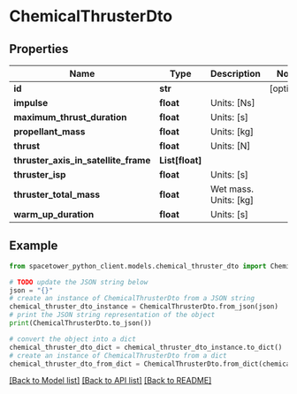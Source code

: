 # ChemicalThrusterDto


## Properties

Name | Type | Description | Notes
------------ | ------------- | ------------- | -------------
**id** | **str** |  | [optional] 
**impulse** | **float** | Units: [Ns] | 
**maximum_thrust_duration** | **float** | Units: [s] | 
**propellant_mass** | **float** | Units: [kg] | 
**thrust** | **float** | Units: [N] | 
**thruster_axis_in_satellite_frame** | **List[float]** |  | 
**thruster_isp** | **float** | Units: [s] | 
**thruster_total_mass** | **float** | Wet mass. Units: [kg] | 
**warm_up_duration** | **float** | Units: [s] | 

## Example

```python
from spacetower_python_client.models.chemical_thruster_dto import ChemicalThrusterDto

# TODO update the JSON string below
json = "{}"
# create an instance of ChemicalThrusterDto from a JSON string
chemical_thruster_dto_instance = ChemicalThrusterDto.from_json(json)
# print the JSON string representation of the object
print(ChemicalThrusterDto.to_json())

# convert the object into a dict
chemical_thruster_dto_dict = chemical_thruster_dto_instance.to_dict()
# create an instance of ChemicalThrusterDto from a dict
chemical_thruster_dto_from_dict = ChemicalThrusterDto.from_dict(chemical_thruster_dto_dict)
```
[[Back to Model list]](../README.md#documentation-for-models) [[Back to API list]](../README.md#documentation-for-api-endpoints) [[Back to README]](../README.md)


